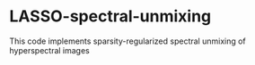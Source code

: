 # LASSO-spectral-unmixing
This code implements sparsity-regularized spectral unmixing of hyperspectral images
